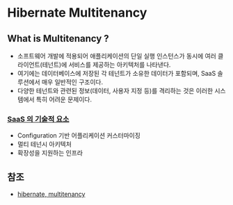 # Hibernate Multitenancy

## What is Multitenancy ?
- 소프트웨어 개발에 적용되어 애플리케이션의 단일 실행 인스턴스가 동시에 여러 클라이언트(테넌트)에 서비스를 제공하는 아키텍처를 나타낸다.
- 여기에는 데이터베이스에 저장된 각 테넌트가 소유한 데이터가 포함되며, SaaS 솔루션에서 매우 일반적인 구조이다.
- 다양한 테넌트와 관련된 정보(데이터, 사용자 지정 등)를 격리하는 것은 이러한 시스템에서 특히 어려운 문제이다.

### [SaaS 의 기술적 요소](https://blog.lgcns.com/951)
- Configuration 기반 어플리케이션 커스터마이징
- 멀티 테넌시 아키텍처
- 확장성을 지원하는 인프라

## 참조
- [hibernate, multitenancy](https://docs.jboss.org/hibernate/orm/5.4/userguide/html_single/Hibernate_User_Guide.html#multitenacy)